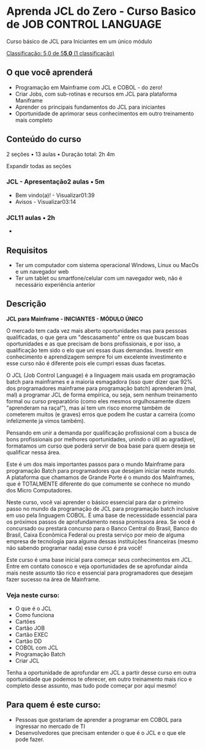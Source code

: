 # Aprenda JCL do Zero - Curso Basico de JOB CONTROL LANGUAGE

Curso básico de JCL para Iniciantes em um único módulo

[Classificação: 5,0 de 5**5,0** (1 classificação)](https://www.udemy.com/course/aprendajcl/#reviews)

## O que você aprenderá

- Programação em Mainframe com JCL e COBOL - do zero!
- Criar Jobs, com sub-rotinas e recursos em JCL para plataforma Maniframe
- Aprender os principais fundamentos do JCL para iniciantes
- Oportunidade de aprimorar seus conhecimentos em outro treinamento mais completo

## Conteúdo do curso

2 seções • 13 aulas • Duração total: 2h 4m

Expandir todas as seções

### JCL - Apresentação2 aulas • 5m

- Bem vindo(a)! - Visualizar01:39
- Avisos - Visualizar03:14

### JCL11 aulas • 2h

- 

## Requisitos

-   Ter um computador com sistema operacional Windows, Linux ou MacOs e um navegador web
-   Ter um tablet ou smartfone/celular com um navegador web, não é necessário experiência anterior

## Descrição

**JCL para Mainframe - INICIANTES - MÓDULO ÚNICO**

O mercado tem cada vez mais aberto oportunidades mas para pessoas qualificadas, o que gera um "descasamento" entre os que buscam boas oportunidades e as que precisam de bons profissionais, e por isso, a qualificação tem sido o elo que uni essas duas demandas. Investir em conhecimento e aprendizagem sempre foi um excelente investimento e esse curso não é diferente pois ele cumpri essas duas facetas.

O JCL (Job Control Language) é a linguagem mais usada em programação batch para mainframes e a maioria esmagadora (isso quer dizer que 92% dos programadores mainframe para programação batch) aprenderam (mal, mal) a programar JCL de forma empírica, ou seja, sem nenhum treinamento formal ou curso preparatório (como eles mesmos orgulhosamente dizem "aprenderam na raça!"), mas aí tem um risco enorme também de cometerem muitos (e graves) erros que podem lhe custar a carreira (como infelizmente ja vimos também).

Pensando em unir a demanda por qualificação profissional com a busca de bons profissionais por melhores oportunidades, unindo o útil ao agradável, formatamos um curso que poderá servir de boa base para quem deseja se qualificar nessa área.

Este é um dos mais importantes passos para o mundo Mainframe para programação Batch para programadores que desejam iniciar neste mundo. A plataforma que chamamos de Grande Porte é o mundo dos Mainframes, que é TOTALMENTE diferente do que comumente se conhece no mundo dos Micro Computadores.

Neste curso, você vai aprender o básico essencial para dar o primeiro passo no mundo da programação de JCL para programação batch inclusive em uso pela linguagem COBOL. É uma base de necessidade essencial para os próximos passos de aprofundamento nessa promissora área. Se você é concursado ou prestará concurso para o Banco Central do Brasil, Banco do Brasil, Caixa Econômica Federal ou presta serviço por meio de alguma empresa de tecnologia para alguma dessas instituições financeiras (mesmo não sabendo programar nada) esse curso é pra você!

Este curso é uma base inicial para começar seus conhecimentos em JCL. Entre em contato conosco e veja oportunidades de se aprofundar ainda mais neste assunto tão rico e essencial para programadores que desejam fazer sucesso na área de Mainframe.

### Veja neste curso:

- O que é o JCL
- Como funciona
- Cartões
- Cartão JOB
- Cartão EXEC
- Cartão DD
- COBOL com JCL
- Programação Batch
- Criar JCL

Tenha a oportunidade de aprofundar em JCL a partir desse curso em outra oportunidade que podemos te oferecer, em outro treinamento mais rico e completo desse assunto, mas tudo pode começar por aqui mesmo!

## Para quem é este curso:

- Pessoas que gostariam de aprender a programar em COBOL para ingressar no mercado de TI
- Desenvolvedores que precisam entender o que é o JCL e o que ele pode fazer.
